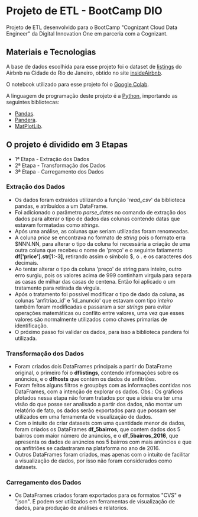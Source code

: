 # Projeto de ETL - BootCamp DIO
Projeto de ETL desenvolvido para o BootCamp "Cognizant Cloud Data Engineer" da Digital Innovation One em parceria com a Cognizant.

## Materiais e Tecnologias 
A base de dados escolhida para esse projeto foi o dataset de [listings](http://data.insideairbnb.com/brazil/rj/rio-de-janeiro/2021-09-28/data/listings.csv.gz) do Airbnb na Cidade do Rio de Janeiro, obtido no site [insideAirbnb](http://insideairbnb.com/get-the-data.html).

O notebook utilizado para esse projeto foi o [Google Colab](http://data.insideairbnb.com/brazil/rj/rio-de-janeiro/2021-09-28/data/listings.csv.gz).

A linguagem de programação deste projeto é a [Python](https://www.python.org/), importando as seguintes bibliotecas:
- [Pandas](https://pandas.pydata.org/).
- [Pandera](https://pandera.readthedocs.io/).
- [MatPlotLib](https://matplotlib.org/).


## O projeto é dividido em 3 Etapas

- 1ª Etapa - Extração dos Dados
- 2ª Etapa - Transformação dos Dados
- 3ª Etapa - Carregamento dos Dados

### Extração dos Dados

- Os dados foram extraídos utilizando a função '*read_csv*' da biblioteca pandas, e atribuídos a um DataFrame.
- Foi adicionado o parâmetro *parse_dates* no comando de extração dos dados para alterar o tipo de dados das colunas contendo datas que estavam formatadas como *strings*.
- Após uma análise, as colunas que seriam utilizadas foram renomeadas.
- A coluna *price* se encontrava no formato de *string* pois o formato erra $NNN.NN, para alterar o tipo da coluna foi necessária a criação de uma outra coluna que recebeu o nome de 'preço' e o seguinte fatiamento **df['price'].str[1:-3]**, retirando assim o símbolo $, o . e os caracteres dos decimais.
- Ao tentar alterar o tipo da coluna 'preço' de string para inteiro, outro erro surgiu, pois os valores acima de 999 continham virgula para separa as casas de milhar das casas de centena. Então foi aplicado o um tratamento para retirada da virgula.
- Após o tratamento foi possível modificar o tipo de dado da coluna, as colunas 'anfitriao_id' e 'id_anuncio' que estavam com tipo *inteiro* também foram modificadas e passaram a ser *strings* para evitar operações matemáticas ou conflito entre valores, uma vez que esses valores são normalmente utilizados como chaves primarias de identificação. 
- O próximo passo foi validar os dados, para isso a biblioteca pandera foi utilizada. 

### Transformação dos Dados

- Foram criados dois DataFrames principais a partir do DataFrame original,  o primeiro foi o **dflistings**, contendo informações sobre os anúncios, e o **dfhosts** que contém os dados de anfitriões.
- Foram feitos alguns filtros e groupbys com as informações contidas nos DataFrames, com a intenção de explorar os dados. Obs.: Os gráficos plotados nessa etapa não foram tratados por que a ideia era ter uma visão do que posse ser analisado a partir dos dados, não montar um relatório de fato, os dados serão exportados para que possam ser utilizados em uma ferramenta de visualização de dados.
- Com o intuito de criar datasets com uma quantidade menor de dados, foram criados os DataFrames **df_5bairros**, que contem dados dos 5 bairros com maior número de anúncios, e o **df_5bairros_2016**, que apresenta os dados de anúncios nos 5 bairros com mais anúncios e que os anfitriões se cadastraram na plataforma no ano de 2016.
- Outros DataFrames foram criados, mas apenas com o intuito de facilitar a visualização de dados, por isso não foram considerados como datasets.

### Carregamento dos Dados

- Os DataFrames criados foram exportados para  os formatos "CVS" e "json". E podem ser utilizados em ferramentas de visualização de dados, para produção de análises e relatorios. 
